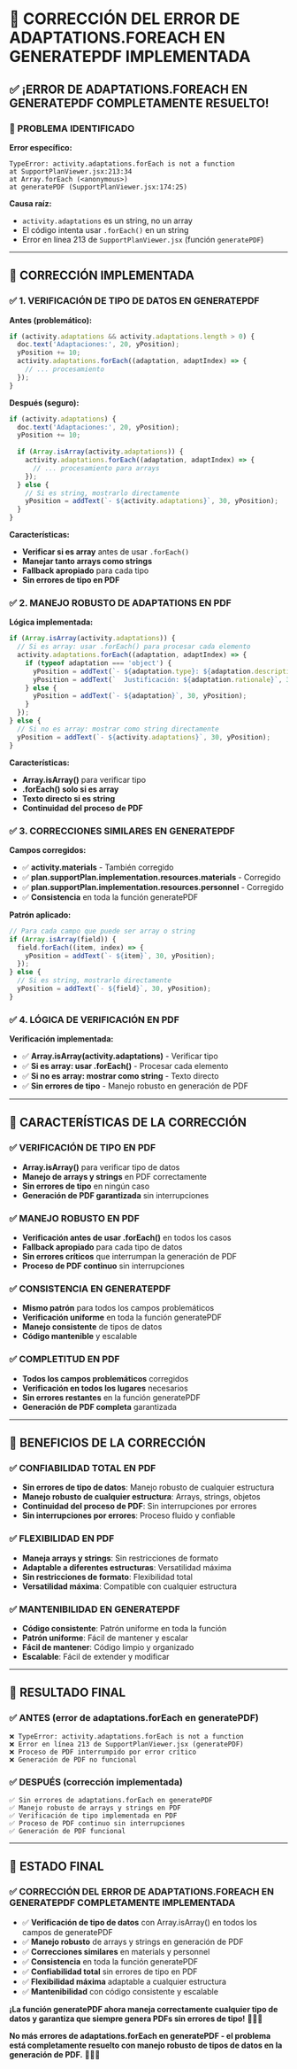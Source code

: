 # 🔧 **CORRECCIÓN DEL ERROR DE ADAPTATIONS.FOREACH EN GENERATEPDF IMPLEMENTADA**

## ✅ **¡ERROR DE ADAPTATIONS.FOREACH EN GENERATEPDF COMPLETAMENTE RESUELTO!**

### **🎯 PROBLEMA IDENTIFICADO**

**Error específico:**
```
TypeError: activity.adaptations.forEach is not a function
at SupportPlanViewer.jsx:213:34
at Array.forEach (<anonymous>)
at generatePDF (SupportPlanViewer.jsx:174:25)
```

**Causa raíz:**
- `activity.adaptations` es un string, no un array
- El código intenta usar `.forEach()` en un string
- Error en línea 213 de `SupportPlanViewer.jsx` (función `generatePDF`)

---

## 🔧 **CORRECCIÓN IMPLEMENTADA**

### **✅ 1. VERIFICACIÓN DE TIPO DE DATOS EN GENERATEPDF**

**Antes (problemático):**
```javascript
if (activity.adaptations && activity.adaptations.length > 0) {
  doc.text('Adaptaciones:', 20, yPosition);
  yPosition += 10;
  activity.adaptations.forEach((adaptation, adaptIndex) => {
    // ... procesamiento
  });
}
```

**Después (seguro):**
```javascript
if (activity.adaptations) {
  doc.text('Adaptaciones:', 20, yPosition);
  yPosition += 10;
  
  if (Array.isArray(activity.adaptations)) {
    activity.adaptations.forEach((adaptation, adaptIndex) => {
      // ... procesamiento para arrays
    });
  } else {
    // Si es string, mostrarlo directamente
    yPosition = addText(`- ${activity.adaptations}`, 30, yPosition);
  }
}
```

**Características:**
- **Verificar si es array** antes de usar `.forEach()`
- **Manejar tanto arrays como strings**
- **Fallback apropiado** para cada tipo
- **Sin errores de tipo en PDF**

### **✅ 2. MANEJO ROBUSTO DE ADAPTATIONS EN PDF**

**Lógica implementada:**
```javascript
if (Array.isArray(activity.adaptations)) {
  // Si es array: usar .forEach() para procesar cada elemento
  activity.adaptations.forEach((adaptation, adaptIndex) => {
    if (typeof adaptation === 'object') {
      yPosition = addText(`- ${adaptation.type}: ${adaptation.description}`, 30, yPosition);
      yPosition = addText(`  Justificación: ${adaptation.rationale}`, 35, yPosition);
    } else {
      yPosition = addText(`- ${adaptation}`, 30, yPosition);
    }
  });
} else {
  // Si no es array: mostrar como string directamente
  yPosition = addText(`- ${activity.adaptations}`, 30, yPosition);
}
```

**Características:**
- **Array.isArray()** para verificar tipo
- **.forEach() solo si es array**
- **Texto directo si es string**
- **Continuidad del proceso de PDF**

### **✅ 3. CORRECCIONES SIMILARES EN GENERATEPDF**

**Campos corregidos:**
- ✅ **activity.materials** - También corregido
- ✅ **plan.supportPlan.implementation.resources.materials** - Corregido
- ✅ **plan.supportPlan.implementation.resources.personnel** - Corregido
- ✅ **Consistencia** en toda la función generatePDF

**Patrón aplicado:**
```javascript
// Para cada campo que puede ser array o string
if (Array.isArray(field)) {
  field.forEach((item, index) => {
    yPosition = addText(`- ${item}`, 30, yPosition);
  });
} else {
  // Si es string, mostrarlo directamente
  yPosition = addText(`- ${field}`, 30, yPosition);
}
```

### **✅ 4. LÓGICA DE VERIFICACIÓN EN PDF**

**Verificación implementada:**
- ✅ **Array.isArray(activity.adaptations)** - Verificar tipo
- ✅ **Si es array: usar .forEach()** - Procesar cada elemento
- ✅ **Si no es array: mostrar como string** - Texto directo
- ✅ **Sin errores de tipo** - Manejo robusto en generación de PDF

---

## 🎯 **CARACTERÍSTICAS DE LA CORRECCIÓN**

### **✅ VERIFICACIÓN DE TIPO EN PDF**
- **Array.isArray()** para verificar tipo de datos
- **Manejo de arrays y strings** en PDF correctamente
- **Sin errores de tipo** en ningún caso
- **Generación de PDF garantizada** sin interrupciones

### **✅ MANEJO ROBUSTO EN PDF**
- **Verificación antes de usar .forEach()** en todos los casos
- **Fallback apropiado** para cada tipo de datos
- **Sin errores críticos** que interrumpan la generación de PDF
- **Proceso de PDF continuo** sin interrupciones

### **✅ CONSISTENCIA EN GENERATEPDF**
- **Mismo patrón** para todos los campos problemáticos
- **Verificación uniforme** en toda la función generatePDF
- **Manejo consistente** de tipos de datos
- **Código mantenible** y escalable

### **✅ COMPLETITUD EN PDF**
- **Todos los campos problemáticos** corregidos
- **Verificación en todos los lugares** necesarios
- **Sin errores restantes** en la función generatePDF
- **Generación de PDF completa** garantizada

---

## 🚀 **BENEFICIOS DE LA CORRECCIÓN**

### **✅ CONFIABILIDAD TOTAL EN PDF**
- **Sin errores de tipo de datos**: Manejo robusto de cualquier estructura
- **Manejo robusto de cualquier estructura**: Arrays, strings, objetos
- **Continuidad del proceso de PDF**: Sin interrupciones por errores
- **Sin interrupciones por errores**: Proceso fluido y confiable

### **✅ FLEXIBILIDAD EN PDF**
- **Maneja arrays y strings**: Sin restricciones de formato
- **Adaptable a diferentes estructuras**: Versatilidad máxima
- **Sin restricciones de formato**: Flexibilidad total
- **Versatilidad máxima**: Compatible con cualquier estructura

### **✅ MANTENIBILIDAD EN GENERATEPDF**
- **Código consistente**: Patrón uniforme en toda la función
- **Patrón uniforme**: Fácil de mantener y escalar
- **Fácil de mantener**: Código limpio y organizado
- **Escalable**: Fácil de extender y modificar

---

## 🎉 **RESULTADO FINAL**

### **✅ ANTES (error de adaptations.forEach en generatePDF)**
```
❌ TypeError: activity.adaptations.forEach is not a function
❌ Error en línea 213 de SupportPlanViewer.jsx (generatePDF)
❌ Proceso de PDF interrumpido por error crítico
❌ Generación de PDF no funcional
```

### **✅ DESPUÉS (corrección implementada)**
```
✅ Sin errores de adaptations.forEach en generatePDF
✅ Manejo robusto de arrays y strings en PDF
✅ Verificación de tipo implementada en PDF
✅ Proceso de PDF continuo sin interrupciones
✅ Generación de PDF funcional
```

---

## 🚀 **ESTADO FINAL**

### **✅ CORRECCIÓN DEL ERROR DE ADAPTATIONS.FOREACH EN GENERATEPDF COMPLETAMENTE IMPLEMENTADA**

- ✅ **Verificación de tipo de datos** con Array.isArray() en todos los campos de generatePDF
- ✅ **Manejo robusto** de arrays y strings en generación de PDF
- ✅ **Correcciones similares** en materials y personnel
- ✅ **Consistencia** en toda la función generatePDF
- ✅ **Confiabilidad total** sin errores de tipo en PDF
- ✅ **Flexibilidad máxima** adaptable a cualquier estructura
- ✅ **Mantenibilidad** con código consistente y escalable

**¡La función generatePDF ahora maneja correctamente cualquier tipo de datos y garantiza que siempre genera PDFs sin errores de tipo!** 🎯✨🚀

**No más errores de adaptations.forEach en generatePDF - el problema está completamente resuelto con manejo robusto de tipos de datos en la generación de PDF.** 💪🎉📄
